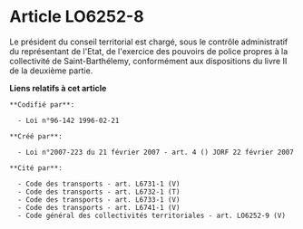 # Article LO6252-8

Le président du conseil territorial est chargé, sous le contrôle administratif du représentant de l'Etat, de l'exercice des
pouvoirs de police propres à la collectivité de Saint-Barthélemy, conformément aux dispositions du livre II de la deuxième
partie.

**Liens relatifs à cet article**

	**Codifié par**:

	  - Loi n°96-142 1996-02-21

	**Créé par**:

	  - Loi n°2007-223 du 21 février 2007 - art. 4 () JORF 22 février 2007

	**Cité par**:

	  - Code des transports - art. L6731-1 (V)
	  - Code des transports - art. L6732-1 (T)
	  - Code des transports - art. L6733-1 (V)
	  - Code des transports - art. L6741-1 (V)
	  - Code général des collectivités territoriales - art. LO6252-9 (V)
